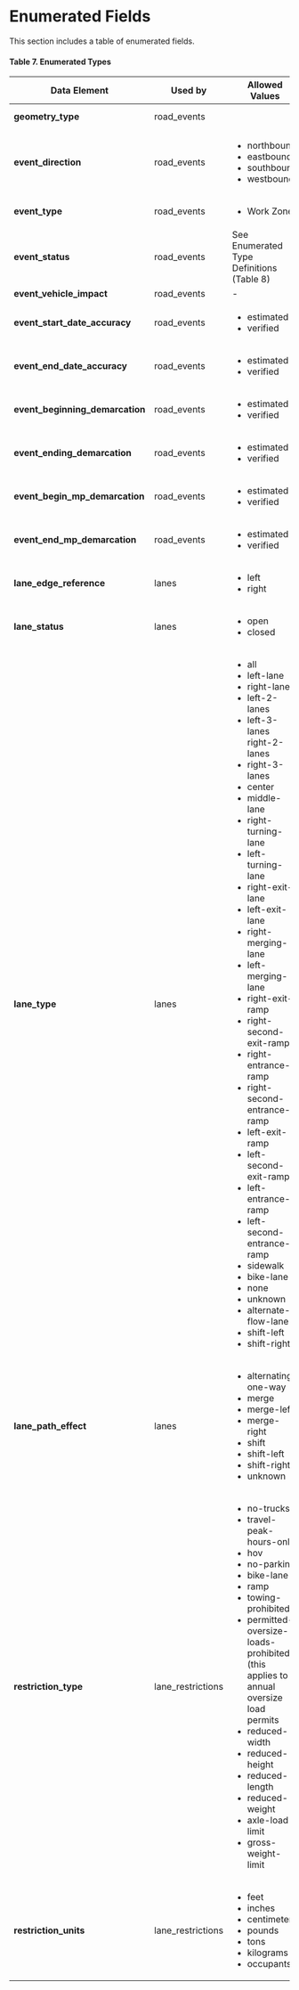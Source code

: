 # Enumerated Fields
This section includes a table of enumerated fields.

#### Table 7. Enumerated Types
Data Element | Used by | Allowed Values | Notes | Source
-|-|-|-|-
**geometry_type**|road_events|||[geoJson Specification](https://tools.ietf.org/html/rfc7946)
**event_direction**|road_events|<ul><li>northbound</li><li>eastbound</li><li>southbound</li><li>westbound</li></ul>||Adapted from<br>TMDD link-<br>alignment
**event_type**|road_events|<ul><li>Work Zone</li></ul>
**event_status** | road_events | See Enumerated Type<br>Definitions (Table 8)
**event_vehicle_impact**|road_events|-|-|-
**event_start_date_accuracy**|road_events|<ul><li>estimated</li><li>verified</li></ul>|-|-
**event_end_date_accuracy**|road_events|<ul><li>estimated</li><li>verified</li></ul>|-|-
**event_beginning_demarcation**|road_events|<ul><li>estimated</li><li>verified</li></ul>|-|-
**event_ending_demarcation**|road_events|<ul><li>estimated</li><li>verified</li></ul>|-|-
**event_begin_mp_demarcation**|road_events|<ul><li>estimated</li><li>verified</li></ul>|-|-
**event_end_mp_demarcation**|road_events|<ul><li>estimated</li><li>verified</li></ul>|-|-
**lane_edge_reference**|lanes|<ul><li>left</li><li>right</li></ul>|-|-
**lane_status**|lanes|<ul><li>open</li><li>closed</li></ul>|-|-
**lane_type** |lanes| <ul><li>all</li><li>left-lane</li><li>right-lane</li><li>left-2-lanes</li><li>left-3-lanes</li>right-2-lanes</li><li>right-3-lanes</li><li>center</li><li>middle-lane</li><li>right-turning-lane</li><li>left-turning-lane</li><li>right-exit-lane</li><li>left-exit-lane</li><li>right-merging-lane</li><li>left-merging-lane</li><li>right-exit-ramp</li><li>right-second-exit-ramp</li><li>right-entrance-ramp</li><li>right-second-entrance-ramp</li><li>left-exit-ramp</li><li>left-second-exit-ramp</li><li>left-entrance-ramp</li><li>left-second-entrance-ramp</li><li>sidewalk</li><li>bike-lane</li><li>none</li><li>unknown</li><li>alternate-flow-lane</li><li>shift-left</li><li>shift-right</li></ul> |  | Adapted from<br>TMDD<br>LaneRoadway
**lane_path_effect**|lanes|<ul><li>alternating-one-way</li><li>merge</li><li>merge-left</li><li>merge-right</li><li>shift</li><li>shift-left</li><li>shift-right</li><li>unknown</li></ul>|-|-
**restriction_type** | lane_restrictions | <ul><li>no-trucks</li><li>travel-peak-hours-only</li><li>hov</li><li>no-parking</li><li>bike-lane</li><li>ramp</li><li>towing-prohibited</li><li>permitted-oversize-loads-<br>prohibited (this applies to<br>annual oversize load<br>permits</li><li>reduced-width</li><li>reduced-height</li><li>reduced-length</li><li>reduced-weight</li><li>axle-load-limit</li><li>gross-weight-limit</li></ul> | Included one<br>or more<br>flags as needed | See<br>definitions<br>below
**restriction_units** | lane_restrictions | <ul><li>feet</li><li>inches</li><li>centimeters</li><li>pounds</li><li>tons</li><li>kilograms</li><li>occupants</li></ul></ul>
